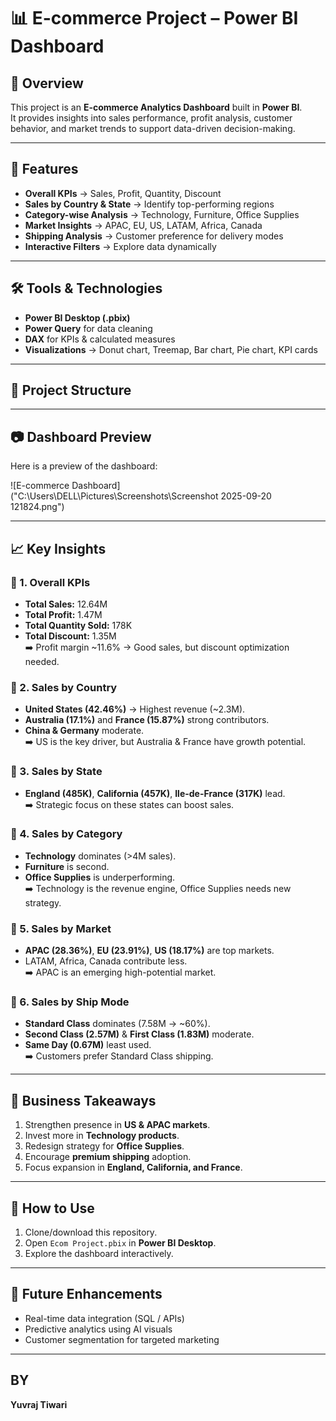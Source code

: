 # 📊 E-commerce Project – Power BI Dashboard

## 📌 Overview
This project is an **E-commerce Analytics Dashboard** built in **Power BI**.  
It provides insights into sales performance, profit analysis, customer behavior, and market trends to support data-driven decision-making.  

---

## 🚀 Features
- **Overall KPIs** → Sales, Profit, Quantity, Discount  
- **Sales by Country & State** → Identify top-performing regions  
- **Category-wise Analysis** → Technology, Furniture, Office Supplies  
- **Market Insights** → APAC, EU, US, LATAM, Africa, Canada  
- **Shipping Analysis** → Customer preference for delivery modes  
- **Interactive Filters** → Explore data dynamically  

---

## 🛠️ Tools & Technologies
- **Power BI Desktop (.pbix)**  
- **Power Query** for data cleaning  
- **DAX** for KPIs & calculated measures  
- **Visualizations** → Donut chart, Treemap, Bar chart, Pie chart, KPI cards  

---

## 📂 Project Structure

---

## 📷 Dashboard Preview
Here is a preview of the dashboard:  

![E-commerce Dashboard]("C:\Users\DELL\Pictures\Screenshots\Screenshot 2025-09-20 121824.png")

---

## 📈 Key Insights

### 🔹 1. Overall KPIs
- **Total Sales:** 12.64M  
- **Total Profit:** 1.47M  
- **Total Quantity Sold:** 178K  
- **Total Discount:** 1.35M  
➡️ Profit margin ~11.6% → Good sales, but discount optimization needed.  

### 🔹 2. Sales by Country
- **United States (42.46%)** → Highest revenue (~2.3M).  
- **Australia (17.1%)** and **France (15.87%)** strong contributors.  
- **China & Germany** moderate.  
➡️ US is the key driver, but Australia & France have growth potential.  

### 🔹 3. Sales by State
- **England (485K)**, **California (457K)**, **Ile-de-France (317K)** lead.  
➡️ Strategic focus on these states can boost sales.  

### 🔹 4. Sales by Category
- **Technology** dominates (>4M sales).  
- **Furniture** is second.  
- **Office Supplies** is underperforming.  
➡️ Technology is the revenue engine, Office Supplies needs new strategy.  

### 🔹 5. Sales by Market
- **APAC (28.36%)**, **EU (23.91%)**, **US (18.17%)** are top markets.  
- LATAM, Africa, Canada contribute less.  
➡️ APAC is an emerging high-potential market.  

### 🔹 6. Sales by Ship Mode
- **Standard Class** dominates (7.58M → ~60%).  
- **Second Class (2.57M)** & **First Class (1.83M)** moderate.  
- **Same Day (0.67M)** least used.  
➡️ Customers prefer Standard Class shipping.  

---

## 📌 Business Takeaways
1. Strengthen presence in **US & APAC markets**.  
2. Invest more in **Technology products**.  
3. Redesign strategy for **Office Supplies**.  
4. Encourage **premium shipping** adoption.  
5. Focus expansion in **England, California, and France**.  

---

## 🏁 How to Use
1. Clone/download this repository.  
2. Open `Ecom Project.pbix` in **Power BI Desktop**.  
3. Explore the dashboard interactively.  

---

## 📌 Future Enhancements
- Real-time data integration (SQL / APIs)  
- Predictive analytics using AI visuals  
- Customer segmentation for targeted marketing  

---

## BY
**Yuvraj Tiwari**  

